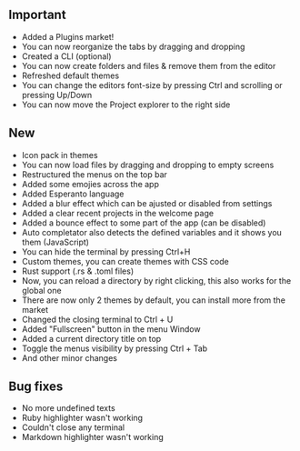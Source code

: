 ## Important

- Added a Plugins market!
- You can now reorganize the tabs by dragging and dropping
- Created a CLI (optional)
- You can now create folders and files & remove them from the editor
- Refreshed default themes
- You can change the editors font-size by pressing Ctrl and scrolling or pressing Up/Down
- You can now move the Project explorer to the right side

## New

- Icon pack in themes
- You can now load files by dragging and dropping to empty screens 
- Restructured the menus on the top bar
- Added some emojies across the app
- Added Esperanto language
- Added a blur effect which can be ajusted or disabled from settings
- Added a clear recent projects in the welcome page
- Added a bounce effect to some part of the app (can be disabled)
- Auto completator also detects the defined variables and it shows you them (JavaScript)
- You can hide the terminal by pressing Ctrl+H
- Custom themes, you can create themes with CSS code 
- Rust support (.rs & .toml files)
- Now, you can reload a directory by right clicking, this also works for the global one
- There are now only 2 themes by default, you can install more from the market
- Changed the closing terminal to Ctrl + U
- Added "Fullscreen" button in the menu Window
- Added a current directory title on top
- Toggle the menus visibility by pressing Ctrl + Tab
- And other minor changes

## Bug fixes

- No more undefined texts
- Ruby highlighter wasn't working
- Couldn't close any terminal
- Markdown highlighter wasn't working










